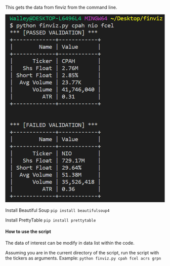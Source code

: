 This gets the data from finviz from the command line.

![Alt text](screenshot.png?raw=true)

Install Beautiful Soup `pip install beautifulsoup4`

Install PrettyTable `pip install prettytable`

#### How to use the script
The data of interest can be modify in data list within the code.

Assuming you are in the current directory of the script, run the script with the tickers as arguments. Example: `python finviz.py cpah fcel acrs grpn`